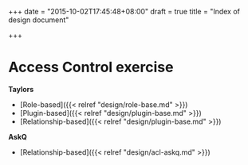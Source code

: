 +++
date = "2015-10-02T17:45:48+08:00"
draft = true
title = "Index of design document"

+++

# Access Control exercise

**Taylors**

- [Role-based]({{< relref "design/role-base.md" >}})
- [Plugin-based]({{< relref "design/plugin-base.md" >}})
- [Relationship-based]({{< relref "design/plugin-base.md" >}})

**AskQ**

- [Relationship-based]({{< relref "design/acl-askq.md" >}})
